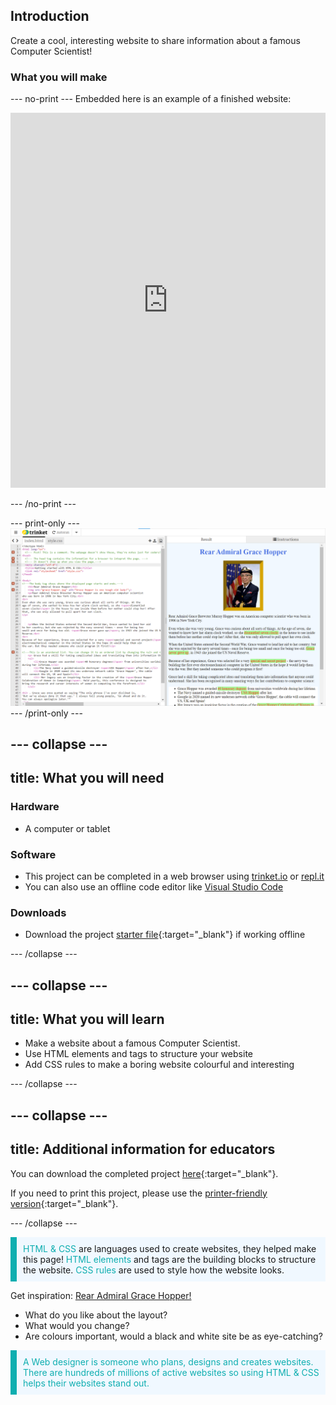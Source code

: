 ## Introduction


Create a cool, interesting website to share information about a famous Computer Scientist!

### What you will make

--- no-print ---
Embedded here is an example of a finished website:

<iframe src="https://trinket.io/embed/html/76a29f9386?outputOnly=true" width="100%" height="600" frameborder="0" marginwidth="0" marginheight="0" allowfullscreen></iframe>

--- /no-print ---

--- print-only ---
![Complete project](images/showcase_static.png)
--- /print-only ---

--- collapse ---
---
title: What you will need
---
### Hardware

+ A computer or tablet

### Software

+ This project can be completed in a web browser using [trinket.io](https://trinket.io/) or [repl.it](https://replit.com/)
+ You can also use an offline code editor like [Visual Studio Code](https://code.visualstudio.com/Download)

### Downloads

+ Download the project [starter file](http://rpf.io/p/en/edit-the-web-go){:target="_blank"} if working offline

--- /collapse ---

--- collapse ---
---
title: What you will learn
---
+ Make a website about a famous Computer Scientist.
+ Use HTML elements and tags to structure your website
+ Add CSS rules to make a boring website colourful and interesting

--- /collapse ---

--- collapse ---
---
title: Additional information for educators
---

You can download the completed project [here](http://rpf.io/p/en/edit-the-web-get){:target="_blank"}.

If you need to print this project, please use the [printer-friendly version](https://projects.raspberrypi.org/en/projects/edit-the-web/print){:target="_blank"}.

--- /collapse ---

<p style="border-left: solid; border-width:10px; border-color: #0faeb0; background-color: aliceblue; padding: 10px;">
<span style="color: #0faeb0">HTML & CSS</span> are languages used to create websites, they helped make this page! <span style="color: #0faeb0">HTML elements</span> and tags are the building blocks to structure the website. <span style="color: #0faeb0">CSS rules</span> are used to style how the website looks.</p>

Get inspiration: [Rear Admiral Grace Hopper!](https://trinket.io/html/76a29f9386?outputOnly=true)

+ What do you like about the layout?
+ What would you change? 
+ Are colours important, would a black and white site be as eye-catching?

<p style="border-left: solid; border-width:10px; border-color: #0faeb0; background-color: aliceblue; padding: 10px;">
<span style="color: #0faeb0">A <span style="color: #0faeb0">Web designer</span> is someone who plans, designs and creates websites. There are hundreds of millions of active websites so using HTML & CSS helps their websites <span style="color: #0faeb0">stand out.</span></p>